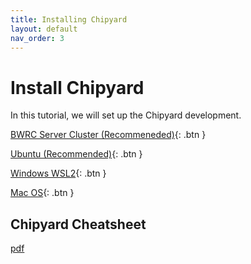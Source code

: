 ```yaml
---
title: Installing Chipyard
layout: default
nav_order: 3
---
```


# Install Chipyard

In this tutorial, we will set up the Chipyard development. 

[BWRC Server Cluster (Recommeneded)](https://notes.tk233.xyz/chipyard-soc-fpga/setting-up-chipyard/setting-up-chipyard-bwrc-machines){: .btn }

[Ubuntu (Recommended)](https://notes.tk233.xyz/chipyard-soc-fpga/setting-up-chipyard/setting-up-chipyard-ubuntu){: .btn }

[Windows WSL2](https://notes.tk233.xyz/chipyard-soc-fpga/setting-up-chipyard/setting-up-chipyard-windows-subsystem-linux){: .btn }

[Mac OS](){: .btn }

## Chipyard Cheatsheet

[pdf](https://github.com/ucb-ee290c/ucb-ee290c.github.io/blob/main/assets/files/Chipyard%20Lab%20Cheatsheet.pdf)
